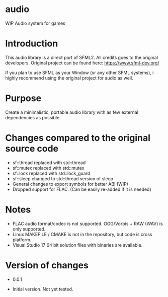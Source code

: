 # audio
WIP Audio system for games



# Introduction

This audio library is a direct port of SFML2. All credits goes to the original developers. Original project can be found here: https://www.sfml-dev.org/

If you plan to use SFML as your Window (or any other SFML systems), i highly recommend using the original project for audio as well.

# Purpose

Create a minimalistic, portable audio library with as few external dependencies as possible.


# Changes compared to the original source code
* sf::thread replaced with std::thread
* sf::mutex replaced with std::mutex
* sf::lock replaced with std::lock_guard
* sf::sleep changed to std::thread version of sleep
* General changes to export symbols for better ABI (WIP)
* Dropped support for FLAC. (Can be easily re-added if it is needed)



# Notes

* FLAC audio format/codec is not supported. OGG/Vorbis + RAW (WAV) is only supported.
* Linux MAKEFILE / CMAKE is not in the repository, but code is cross platform.
* Visual Studio 17 64 bit solution files with binaries are available.


# Version of changes

* 0.0.1
- Initial version. Not yet tested. 
